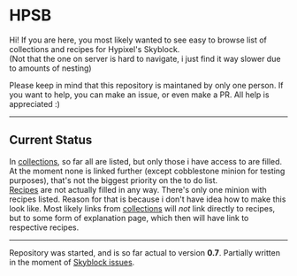 # HPSB

Hi!
If you are here, you most likely wanted to see easy to browse list of collections and recipes for Hypixel's Skyblock.  
(Not that the one on server is hard to navigate, i just find it way slower due to amounts of nesting)

Please keep in mind that this repository is maintaned by only one person. If you want to help, you can make an issue, or even make a PR. All help is appreciated :)

---

## Current Status

In [collections](./Collections.md/#collections), so far all are listed, but only those i have access to are filled. At the moment none is linked further (except cobblestone minion for testing purposes), that's not the biggest priority on the to do list.  
[Recipes](./Recipes.md/#recipes) are not actually filled in any way. There's only one minion with recipes listed. Reason for that is because i don't have idea how to make this look like. Most likely links from [collections](./Collections.md/#collections) will *not* link directly to recipes, but to some form of explanation page, which then will have link to respective recipes.

---

Repository was started, and is so far actual to version **0.7**. Partially written in the moment of [Skyblock issues](https://hypixel.net/threads/skyblock-issues-august.2258490/).